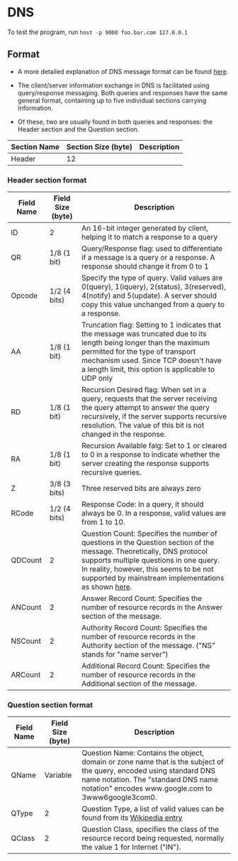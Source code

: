 # DNS

To test the program, run `host -p 9000 foo.bar.com 127.0.0.1`

## Format

* A more detailed explanation of DNS message format can be found [here](http://www.tcpipguide.com/free/t_DNSMessageProcessingandGeneralMessageFormat.htm).

* The client/server information exchange in DNS is facilitated using query/response messaging. Both queries and responses have the same general format, containing up to five individual sections carrying information.

* Of these, two are usually found in both queries and responses: the Header section and the Question section.

<table>
    <thead>
        <tr>
            <th>Section Name</th>
            <th>Section Size (byte)</th>
            <th>Description</th>
        </tr>
    </thead>
    <tbody>
        <tr>
            <td>Header</td>
            <td>12</td>
            <td></td>
        </tr>
    </tbody>
</table>

### Header section format

<table>
    <thead>
        <tr>
            <th>Field Name</th>
            <th>Field Size (byte)</th>
            <th>Description</th>
        </tr>
    </thead>
    <tbody>
        <tr>
            <td>ID</td>
            <td>2</td>
            <td>An 16-bit integer generated by client, helping it to match a response to a query</td>
        </tr>
        <tr>
            <td>QR</td>
            <td>1/8 (1 bit)</td>
            <td>Query/Response flag: used to differentiate if a message is a query or a response. A response should change it from 0 to 1</td>
        </tr>
        <tr>
            <td>Opcode</td>
            <td>1/2 (4 bits)</td>
            <td>
                Specify the type of query. Valid values are 0(query), 1(iquery), 2(status), 3(reserved), 4(notify) and 5(update).
                A server should copy this value unchanged from a query to a response.</td>
        </tr>
        <tr>
            <td>AA</td>
            <td>1/8 (1 bit)</td>
            <td>Truncation flag: Setting to 1 indicates that the message was truncated due to its length being longer than the maximum permitted for the type of transport mechanism used. Since TCP doesn't have a length limit, this option is applicable to UDP only</td>
        </tr>
        <tr>
            <td>RD</td>
            <td>1/8 (1 bit)</td>
            <td>Recursion Desired flag: When set in a query, requests that the server receiving the query attempt to answer the query recursively, if the server supports recursive resolution. The value of this bit is not changed in the response.</td>
        </tr>
        <tr>
            <td>RA</td>
            <td>1/8 (1 bit)</td>
            <td>Recursion Available falg: Set to 1 or cleared to 0 in a response to indicate whether the server creating the response supports recursive queries.</td>
        </tr>
        <tr>
            <td>Z</td>
            <td>3/8 (3 bits)</td>
            <td>Three reserved bits are always zero</td>
        </tr>
        <tr>
            <td>RCode</td>
            <td>1/2 (4 bits)</td>
            <td>Response Code: In a query, it should always be 0. In a response, valid values are from 1 to 10.</td>
        </tr>
        <tr>
            <td>QDCount</td>
            <td>2</td>
            <td>
                Question Count: Specifies the number of questions in the Question section of the message. Theoretically,
                DNS protocol supports multiple questions in one query. In reality, however, this seems to be not
                supported by mainstream implementations as shown <a href="https://stackoverflow.com/questions/4082081/requesting-a-and-aaaa-records-in-single-dns-query/4083071">here</a>.
            </td>
        </tr>
        <tr>
            <td>ANCount</td>
            <td>2</td>
            <td>Answer Record Count: Specifies the number of resource records in the Answer section of the message.</td>
        </tr>
        <tr>
            <td>NSCount</td>
            <td>2</td>
            <td>Authority Record Count: Specifies the number of resource records in the Authority section of the message. ("NS" stands for "name server")</td>
        </tr>
        <tr>
            <td>ARCount</td>
            <td>2</td>
            <td>Additional Record Count: Specifies the number of resource records in the Additional section of the message.</td>
        </tr>
    </tbody>
</table>

### Question section format

<table>
    <thead>
        <tr>
            <th>Field Name</th>
            <th>Field Size (byte)</th>
            <th>Description</th>
        </tr>
    </thead>
    <tbody>
        <tr>
            <td>QName</td>
            <td>Variable</td>
            <td>
                Question Name: Contains the object, domain or zone name that is the subject of the query, encoded using standard DNS name notation.
                The "standard DNS name notation" encodes www.google.com to 3www6google3com0.
            </td>
        </tr>
        <tr>
            <td>QType</td>
            <td>2</td>
            <td>Question Type, a list of valid values can be found from its <a href="https://en.wikipedia.org/wiki/List_of_DNS_record_types">Wikipedia entry</a></td>
        </tr>
        <tr>
            <td>QClass</td>
            <td>2</td>
            <td>Question Class, specifies the class of the resource record being requested, normally the value 1 for Internet ("IN").</td>
        </tr>
    </tbody>
</table>